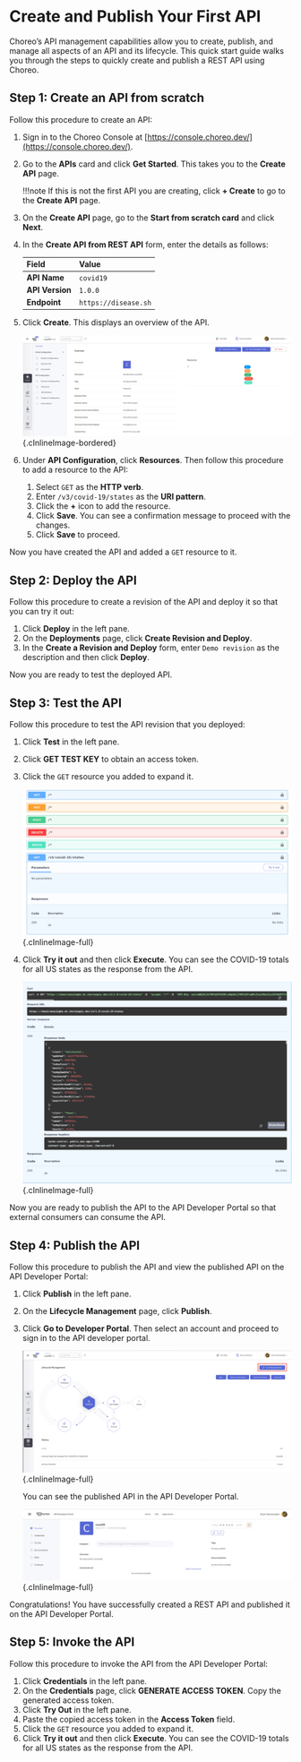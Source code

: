 # Create and Publish Your First API

Choreo’s API management capabilities allow you to create, publish, and manage all aspects of an API and its lifecycle.
This quick start guide walks you through the steps to quickly create and publish a REST API using Choreo. 
 
## Step 1: Create an API from scratch
Follow this procedure to create an API:

1. Sign in to the Choreo Console at [https://console.choreo.dev/](https://console.choreo.dev/).
2. Go to the **APIs** card and click **Get Started**. This takes you to the **Create API** page. 
    
    !!!note
        If this is not the first API you are creating,  click **+ Create** to go to the **Create API** page.

3. On the **Create API** page, go to the **Start from scratch card** and click **Next**.
4. In the **Create API from REST API** form, enter the details as follows:
    
    | **Field**        | **Value**                                        |
    |------------------|--------------------------------------------------|
    | **API Name**     | `covid19`                                     |
    | **API Version**  | `1.0.0`                                          |
    | **Endpoint**     | `https://disease.sh`|

5. Click **Create**. This displays an overview of the API.

    ![API overview](../assets/img/apis/api-overview.png){.cInlineImage-bordered}
       
6. Under **API Configuration**, click **Resources**. Then follow this procedure to add a resource to the API:
    1. Select `GET` as the **HTTP verb**.
    2. Enter `/v3/covid-19/states` as the **URI pattern**.
    3. Click the **+** icon to add the resource.
    4. Click **Save**. You can see a confirmation message to proceed with the changes.
    5. Click **Save** to proceed.

Now you have created the API and added a `GET` resource to it.

## Step 2: Deploy the API
Follow this procedure to create a revision of the API and deploy it so that you can try it out:

1. Click **Deploy** in the left pane.
2. On the **Deployments** page, click **Create Revision and Deploy**.
3. In the **Create a Revision and Deploy** form, enter `Demo revision` as the description and then click **Deploy**.

Now you are ready to test the deployed API.

## Step 3: Test the API
Follow this procedure to test the API revision that you deployed:

1. Click **Test** in the left pane.
2. Click **GET TEST KEY** to obtain an access token.
3. Click the `GET` resource you added to expand it.

    ![API GET resource](../assets/img/apis/api-resource.png){.cInlineImage-full}
4. Click **Try it out** and then click **Execute**. You can see the COVID-19 totals for all US states as the response from the API.

    ![Response received from the service execution](../assets/img/apis/response.png){.cInlineImage-full}

Now you are ready to publish the API to the API Developer Portal so that external consumers can consume the API.

## Step 4: Publish the API
Follow this procedure to publish the API and view the published API on the API Developer Portal:

1. Click **Publish** in the left pane.
2. On the **Lifecycle Management** page, click **Publish**.
3. Click **Go to Developer Portal**. Then select an account and proceed to sign in to the API developer portal.

    ![Go to API Developer Portal](../assets/img/apis/go-to-devportal.png){.cInlineImage-full}
     
    You can see the published API in the API Developer Portal.
    
    ![List of published APIs in the API Developer Portal](../assets/img/apis/devportal.png){.cInlineImage-full}

Congratulations! You have successfully created a REST API and published it on the API Developer Portal.

## Step 5: Invoke the API 
Follow this procedure to invoke the API from the API Developer Portal:

1. Click **Credentials** in the left pane.
2. On the **Credentials** page, click **GENERATE ACCESS TOKEN**. Copy the generated access token.
3. Click **Try Out** in the left pane. 
4. Paste the copied access token in the **Access Token** field.
5. Click the `GET` resource you added to expand it.
6. Click **Try it out** and then click **Execute**. You can see the COVID-19 totals for all US states as the response from the API.

